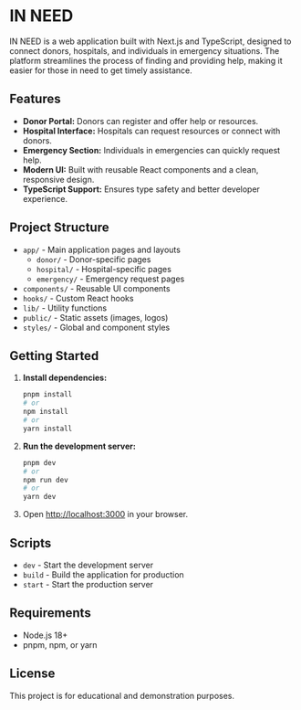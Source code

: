 # IN NEED

IN NEED is a web application built with Next.js and TypeScript, designed to connect donors, hospitals, and individuals in emergency situations. The platform streamlines the process of finding and providing help, making it easier for those in need to get timely assistance.

## Features

- **Donor Portal:** Donors can register and offer help or resources.
- **Hospital Interface:** Hospitals can request resources or connect with donors.
- **Emergency Section:** Individuals in emergencies can quickly request help.
- **Modern UI:** Built with reusable React components and a clean, responsive design.
- **TypeScript Support:** Ensures type safety and better developer experience.

## Project Structure

- `app/` - Main application pages and layouts
  - `donor/` - Donor-specific pages
  - `hospital/` - Hospital-specific pages
  - `emergency/` - Emergency request pages
- `components/` - Reusable UI components
- `hooks/` - Custom React hooks
- `lib/` - Utility functions
- `public/` - Static assets (images, logos)
- `styles/` - Global and component styles

## Getting Started

1. **Install dependencies:**
   ```sh
   pnpm install
   # or
   npm install
   # or
   yarn install
   ```
2. **Run the development server:**
   ```sh
   pnpm dev
   # or
   npm run dev
   # or
   yarn dev
   ```
3. Open [http://localhost:3000](http://localhost:3000) in your browser.

## Scripts

- `dev` - Start the development server
- `build` - Build the application for production
- `start` - Start the production server

## Requirements
- Node.js 18+
- pnpm, npm, or yarn

## License

This project is for educational and demonstration purposes.
